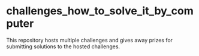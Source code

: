 # challenges_how_to_solve_it_by_computer
This repository hosts multiple challenges and gives away prizes for submitting solutions to the hosted challenges.
